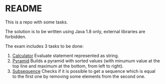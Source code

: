 # README #

This is a repo with some tasks.

The solution is to be written using Java 1.8 only, external libraries are forbidden. 

The exam includes 3 tasks to be done: 
1. [Calculator](/tasks/Calculator.md)
Evaluate statement represented as string.
2. [Pyramid](/tasks/Pyramid.md)
Builds a pyramid with sorted values (with minumum value at the top line and maximum at the bottom, from left to right).
3. [Subsequence](/tasks/Subsequence.md)
Checks if it is possible to get a sequence which is equal to the first one by removing some elements from the second one.
